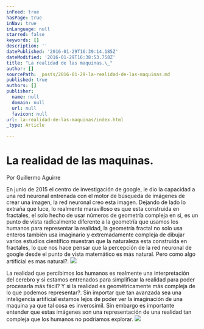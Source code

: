 ```yaml
---
inFeed: true
hasPage: true
inNav: true
inLanguage: null
starred: false
keywords: []
description: ''
datePublished: '2016-01-29T16:39:14.185Z'
dateModified: '2016-01-29T16:38:53.758Z'
title: "La realidad de las maquinas.\_"
author: []
sourcePath: _posts/2016-01-29-la-realidad-de-las-maquinas.md
published: true
authors: []
publisher:
  name: null
  domain: null
  url: null
  favicon: null
url: la-realidad-de-las-maquinas/index.html
_type: Article

---
```

# La realidad de las maquinas. 

Por Guillermo Aguirre

En junio de 2015 el centro de investigación de google, le dio la capacidad a una red 
neuronal entrenada con el motor de búsqueda de imágenes de crear una imagen, la 
red neuronal creo esta imagen.
Dejando de lado lo extraña que luce, lo realmente maravilloso es que esta construida 
en fractales, el solo hecho de usar números de geometría compleja en si, es un punto 
de vista radicalmente diferente a la geometría que usamos los humanos para 
representar la realidad, la geometría fractal no solo usa enteros también usa 
imaginario y extremadamente compleja de dibujar varios estudios científico muestran 
que la naturaleza esta construida en fractales, lo que nos hace pensar que la 
percepción de la red neuronal de google desde el punto de vista matemático es más 
natural. Pero como algo artificial es mas natural?. ![](https://the-grid-user-content.s3-us-west-2.amazonaws.com/20d638d0-af14-4769-afad-49dc3d62c7ba.jpg)

La realidad que percibimos los 
humanos es realmente una interpretación del cerebro y si estamos entrenados para 
simplificar la realidad para poder procesarla más fácil? Y si la realidad es 
geométricamente más compleja de lo que podemos representar?. 
Sin importar que tan avanzada sea una inteligencia artificial estamos lejos de poder 
ver la imaginación de una maquina ya que tal cosa es inverosímil. Sin embargo es 
importante entender que estas imágenes son una representación de una realidad tan 
compleja que los humanos no podríamos explorar.
![](https://the-grid-user-content.s3-us-west-2.amazonaws.com/80d2135c-60c1-4e01-8e8a-1cd03b6e438b.jpg)